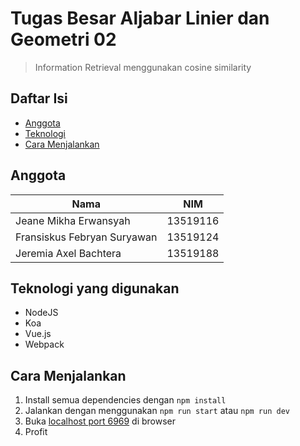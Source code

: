 # Tugas Besar Aljabar Linier dan Geometri 02
> Information Retrieval menggunakan cosine similarity
## Daftar Isi
* [Anggota](#anggota)
* [Teknologi](#teknologi-yang-digunakan)
* [Cara Menjalankan](#cara-menjalankan)

## Anggota
| Nama | NIM |
|---|---|
| Jeane Mikha Erwansyah | 13519116 |
| Fransiskus Febryan Suryawan | 13519124 |
| Jeremia Axel Bachtera | 13519188 |

## Teknologi yang digunakan
- NodeJS
- Koa
- Vue.js
- Webpack

## Cara Menjalankan
1. Install semua dependencies dengan `npm install`
2. Jalankan dengan menggunakan `npm run start` atau `npm run dev`
3. Buka [localhost port 6969](http://localhost:6969) di browser
4. Profit
